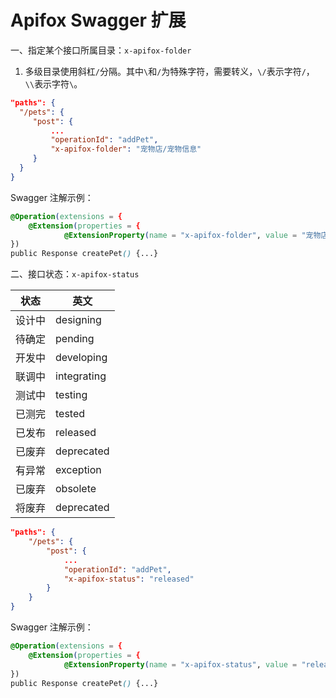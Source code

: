 # Apifox Swagger 扩展

一、指定某个接口所属目录：`x-apifox-folder`

1.  多级目录使用斜杠`/`分隔。其中`\`和`/`为特殊字符，需要转义，`\/`表示字符`/`，`\\`表示字符`\`。

```json
"paths": {
  "/pets": {
     "post": {
         ...
         "operationId": "addPet",
         "x-apifox-folder": "宠物店/宠物信息"
     }
  }
}
```

Swagger 注解示例：

```CSS
@Operation(extensions = {
    @Extension(properties = {
            @ExtensionProperty(name = "x-apifox-folder", value = "宠物店/宠物信息")})
})
public Response createPet() {...}
```

二、接口状态：`x-apifox-status`

| **状态** | **英文**    |
| -------- | ----------- |
| 设计中   | designing   |
| 待确定   | pending     |
| 开发中   | developing  |
| 联调中   | integrating |
| 测试中   | testing     |
| 已测完   | tested      |
| 已发布   | released    |
| 已废弃   | deprecated  |
| 有异常   | exception   |
| 已废弃   | obsolete    |
| 将废弃   | deprecated  |

```json
"paths": {
    "/pets": {
        "post": {
            ...
            "operationId": "addPet",
            "x-apifox-status": "released"
        }
    }
}
```

Swagger 注解示例：

```CSS
@Operation(extensions = {
    @Extension(properties = {
            @ExtensionProperty(name = "x-apifox-status", value = "released")})
})
public Response createPet() {...}
```
